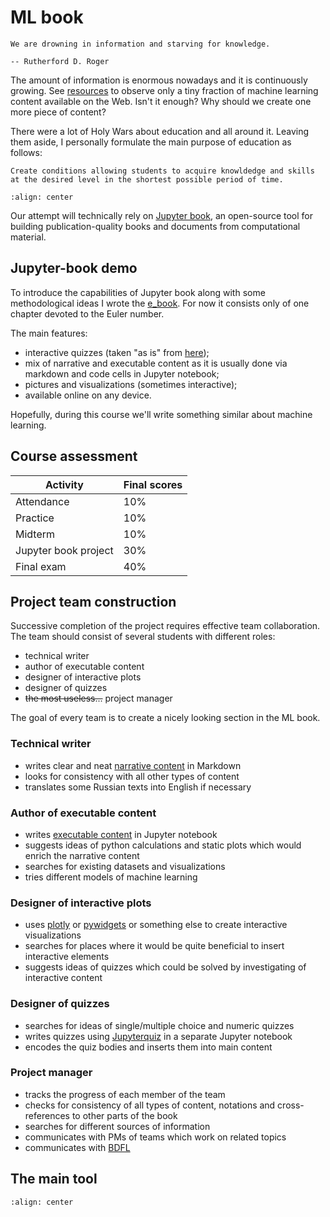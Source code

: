 # ML book

```{epigraph}
We are drowning in information and starving for knowledge.

-- Rutherford D. Roger
```

The amount of information is enormous nowadays and it is continuously growing. See [resources](./resources.md) to observe only a tiny fraction of machine learning content available on the Web. Isn't it enough? Why should we create one more piece of content?

There were a lot of Holy Wars about education and all around it. Leaving them aside, I personally formulate the main purpose of education as follows:

```{admonition} The Fundamental Goal of Education
Create conditions allowing students to acquire knowldedge and skills at the desired level in the shortest possible period of time.
```

```{figure} https://slideplayer.com/7520891/24/images/slide_1.jpg
:align: center
```

Our attempt will technically rely on [Jupyter book](https://jupyterbook.org/en/stable/intro.html), an open-source tool for building publication-quality books and documents from computational material.

## Jupyter-book demo

To introduce the capabilities of Jupyter book along with some methodological ideas I wrote the [e_book](https://fedmug.github.io/e_book/intro.html). For now it consists only of one chapter devoted to the Euler number.

The main features:

- interactive quizzes (taken "as is" from [here](https://github.com/jmshea/jupyterquiz));
- mix of narrative and executable content as it is usually done via markdown and code cells in Jupyter notebook;
- pictures and visualizations (sometimes interactive);
- available online on any device.

Hopefully, during this course we'll write something similar about machine learning.

## Course assessment

| Activity             | Final scores |
| -------------------- | ------------ |
| Attendance           | $10\%$       |
| Practice             | $10\%$       |
| Midterm              | $10\%$       |
| Jupyter book project | $30\%$       |
| Final exam           | $40\%$       |

## Project team construction

Successive completion of the project requires effective team collaboration. The team should consist of several students with different roles:

- technical writer
- author of executable content
- designer of interactive plots
- designer of quizzes
- <strike>the most useless...</strike> project manager

The goal of every team is to create a nicely looking section in the ML book.

### Technical writer

- writes clear and neat [narrative content](https://jupyterbook.org/en/stable/content/index.html#) in Markdown
- looks for consistency with all other types of content
- translates some Russian texts into English if necessary

### Author of executable content

- writes [executable content](https://jupyterbook.org/en/stable/content/executable/index.html) in Jupyter notebook
- suggests ideas of python calculations and static plots which would enrich the narrative content
- searches for existing datasets and visualizations
- tries different models of machine learning

### Designer of interactive plots

- uses [plotly](https://plotly.com/python/) or [pywidgets](https://ipywidgets.readthedocs.io/en/stable/) or something else to create interactive visualizations
- searches for places where it would be quite beneficial to insert interactive elements
- suggests ideas of quizzes which could be solved by investigating of interactive content

### Designer of quizzes

- searches for ideas of single/multiple choice and numeric quizzes
- writes quizzes using [Jupyterquiz](https://github.com/jmshea/jupyterquiz) in a separate Jupyter notebook
- encodes the quiz bodies and inserts them into main content

### Project manager

- tracks the progress of each member of the team
- checks for consistency of all types of content, notations and cross-references to other parts of the book
- searches for different sources of information
- communicates with PMs of teams which work on related topics
- communicates with [BDFL](https://en.wikipedia.org/wiki/Benevolent_dictator_for_life)

## The main tool

```{figure} chatGPT.png
:align: center
```
